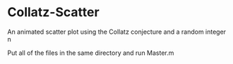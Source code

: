 # Collatz-Scatter

An animated scatter plot using the Collatz conjecture and a random integer n

Put all of the files in the same directory and run Master.m
